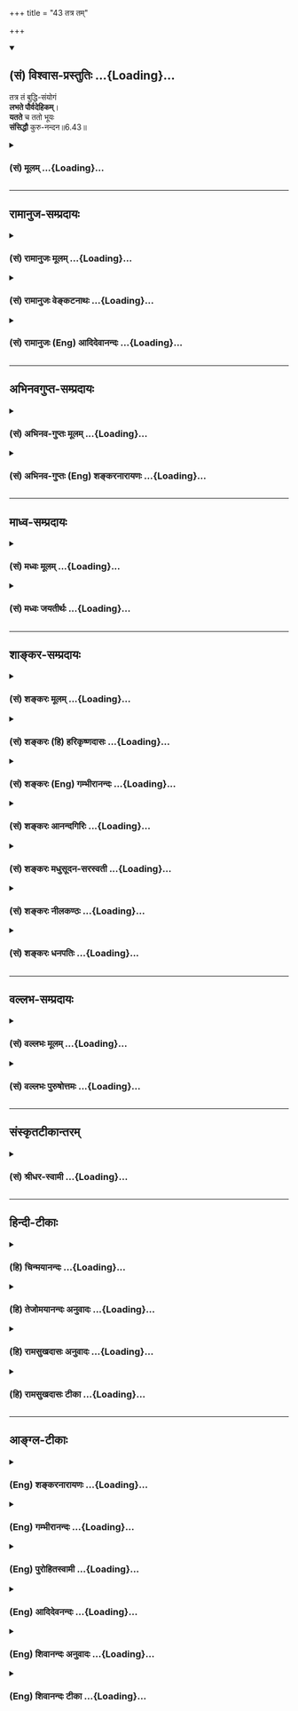 +++
title = "43 तत्र तम्"

+++
<div class="js_include" newlevelforh1="2" title="(सं) विश्वास-प्रस्तुतिः" unfilled url="/purANam_vaiShNavam/mahAbhAratam/06-bhIShma-parva/03-bhagavad-gItA-parva/saMskRtam/vishvAsa-prastutiH/06_Atma-saMyama-yogaH_a/43_tatra_tam.md">
<details open><summary><h2>(सं) विश्वास-प्रस्तुतिः ...{Loading}...</h2></summary>

तत्र तं बुद्धि-संयोगं  
**लभते पौर्वदेहिकम्**।  
**यतते** च ततो भूयः  
**संसिद्धौ** कुरु-नन्दन॥6.43॥
</details>
</div>
<div class="js_include collapsed" newlevelforh1="3" title="(सं) मूलम्" unfilled url="/purANam_vaiShNavam/mahAbhAratam/06-bhIShma-parva/03-bhagavad-gItA-parva/saMskRtam/mUlam/06_Atma-saMyama-yogaH_a/43_tatra_tam.md">
<details><summary><h3>(सं) मूलम् ...{Loading}...</h3></summary>

तत्र तं बुद्धिसंयोगं लभते पौर्वदेहिकम्।  
यतते च ततो भूयः संसिद्धौ कुरुनन्दन।।6.43।।
</details>
</div>


_________________
## रामानुज-सम्प्रदायः
<div class="js_include collapsed" newlevelforh1="3" title="(सं) रामानुजः मूलम्" unfilled url="/purANam_vaiShNavam/mahAbhAratam/06-bhIShma-parva/03-bhagavad-gItA-parva/saMskRtam/rAmAnujaH/mUlam/06_Atma-saMyama-yogaH_a/43_tatra_tam.md">
<details><summary><h3>(सं) रामानुजः मूलम् ...{Loading}...</h3></summary>

।।6.43।।**तत्र** जन्मनि **तम्** एव **पौर्वदैहिकं** योगविषयं
**बुद्धिसंयोगं लभते। ततः** सुप्तप्रबुद्धवद् **भूयः संसिद्धौ यतते।** यथा
न अन्तरायहतो भवति तथा यतते।

</details>
</div>
<div class="js_include collapsed" newlevelforh1="3" title="(सं) रामानुजः वेङ्कटनाथः" unfilled url="/purANam_vaiShNavam/mahAbhAratam/06-bhIShma-parva/03-bhagavad-gItA-parva/saMskRtam/rAmAnujaH/venkaTanAthaH/06_Atma-saMyama-yogaH_a/43_tatra_tam.md">
<details><summary><h3>(सं) रामानुजः वेङ्कटनाथः ...{Loading}...</h3></summary>

  
  
।।6.43।। ततः किमायातमपवर्गस्य पूर्वदेहारब्धस्य योगस्य शिथिलत्वात्
योगिकुलजन्ममात्रस्य च मोक्षहेतुत्वाभावादित्यत्रोत्तरंतत्र तमिति।
तत्रशब्दस्य सप्तमीसाम्याद्गेहविषयत्वभ्रमव्युदासाय पूर्वोक्तवाक्यार्थेन
अन्वयमाह तत्र जन्मनीत्यादि। पूर्वदेहे संस्कारहेतुबुद्धेरपि
सद्भावात्तद्व्यवच्छेदायतम् इत्युक्तमित्याह योगविषयमिति। ततः
बुद्धिसंयोगादित्यर्थः। जन्मान्तरे समस्तसंस्कारतिरोधानस्य दृश्यमानत्वात्
कथमिदमुपपद्यते इति शङ्कायां पुण्यकृतां तथाविधः संस्कारभ्रंशो नास्तीति
प्रदर्शनायसुप्तप्रबुद्धवदिति दृष्टान्त उक्तः। संसिद्धौ
इत्यत्रोपसर्गाभिप्रेतमाह यथेति।  
  

</details>
</div>
<div class="js_include collapsed" newlevelforh1="3" title="(सं) रामानुजः (Eng) आदिदेवानन्दः" unfilled url="/purANam_vaiShNavam/mahAbhAratam/06-bhIShma-parva/03-bhagavad-gItA-parva/saMskRtam/rAmAnujaH/english/AdidevAnandaH/06_Atma-saMyama-yogaH_a/43_tatra_tam.md">
<details><summary><h3>(सं) रामानुजः (Eng) आदिदेवानन्दः ...{Loading}...</h3></summary>

6.43 - 6.44 There, in that existence, he regains the mental disposition
for Yoga that he had in the previous birth. Like one awakened from
sleep, he strives again from where he had left before attaining complete
success. He strives so as not to be defeated by impediments. This person
who has fallen away from Yoga is borne on towards Yoga alone by his
previous practice, i.e., by the older practice with regard to Yoga. This
power of Yoga is well known. Even a person, who has not engaged in Yoga
but has only been desirous of knowing Yoga, i.e., has failed to follow
it up, acries once again the same desire to practise Yoga. He then
practises Yoga, of which the first stage is Karma Yoga, and transcends
Sabda-brahman (or Brahman which is denotable by words). The
Sabda-brahman is the Brahman capable of manifesting as gods, men, earth,
sky, heaven etc., namely, Prakrti. The meaning is that having been
liberated from the bonds of Prakrti, he attains the self which is
incapable of being named by such words as gods, men etc., and which
comprises solely of knowledge and beatitude. After thus describing the
glory of Yoga the verse says:

</details>
</div>


_________________
## अभिनवगुप्त-सम्प्रदायः
<div class="js_include collapsed" newlevelforh1="3" title="(सं) अभिनव-गुप्तः मूलम्" unfilled url="/purANam_vaiShNavam/mahAbhAratam/06-bhIShma-parva/03-bhagavad-gItA-parva/saMskRtam/abhinava-guptaH/mUlam/06_Atma-saMyama-yogaH_a/43_tatra_tam.md">
<details><summary><h3>(सं) अभिनव-गुप्तः मूलम् ...{Loading}...</h3></summary>
<div class="js_include" includetitle="false" newlevelforh1="2" unfilled="" url="/purANam_vaiShNavam/mahAbhAratam/06-bhIShma-parva/02-bhagavad-gItA-parva/saMskRtam/abhinava-guptaH/mUlam/06_Atma-saMyama-yogaH_a/44_pUrvAbhyAsena_ten.md"></div>
</details>
</div>
<div class="js_include collapsed" newlevelforh1="3" title="(सं) अभिनव-गुप्तः (Eng) शङ्करनारायणः" unfilled url="/purANam_vaiShNavam/mahAbhAratam/06-bhIShma-parva/03-bhagavad-gItA-parva/saMskRtam/abhinava-guptaH/english/shankaranArAyaNaH/06_Atma-saMyama-yogaH_a/43_tatra_tam.md">
<details><summary><h3>(सं) अभिनव-गुप्तः (Eng) शङ्करनारायणः ...{Loading}...</h3></summary>

6.43 See Comment under 6.45

</details>
</div>


_________________
## माध्व-सम्प्रदायः
<div class="js_include collapsed" newlevelforh1="3" title="(सं) मध्वः मूलम्" unfilled url="/purANam_vaiShNavam/mahAbhAratam/06-bhIShma-parva/03-bhagavad-gItA-parva/saMskRtam/madhvaH/mUlam/06_Atma-saMyama-yogaH_a/43_tatra_tam.md">
<details><summary><h3>(सं) मध्वः मूलम् ...{Loading}...</h3></summary>

।।6.43।। Sri Madhvacharya did not comment on this sloka.

</details>
</div>
<div class="js_include collapsed" newlevelforh1="3" title="(सं) मध्वः जयतीर्थः" unfilled url="/purANam_vaiShNavam/mahAbhAratam/06-bhIShma-parva/03-bhagavad-gItA-parva/saMskRtam/madhvaH/jayatIrthaH/06_Atma-saMyama-yogaH_a/43_tatra_tam.md">
<details><summary><h3>(सं) मध्वः जयतीर्थः ...{Loading}...</h3></summary>

।।6.43।। Sri Jayatirtha did not comment on this sloka.

</details>
</div>


_________________
## शाङ्कर-सम्प्रदायः
<div class="js_include collapsed" newlevelforh1="3" title="(सं) शङ्करः मूलम्" unfilled url="/purANam_vaiShNavam/mahAbhAratam/06-bhIShma-parva/03-bhagavad-gItA-parva/saMskRtam/shankaraH/mUlam/06_Atma-saMyama-yogaH_a/43_tatra_tam.md">
<details><summary><h3>(सं) शङ्करः मूलम् ...{Loading}...</h3></summary>

।।6.43।। **तत्र** योगिनां कुले **तं बुद्धिसंयोगं** बुद्ध्या संयोगं
बुद्धिसंयोगं **लभते पौर्वदेहिकं** पूर्वस्मिन् देहे भवं पौर्वदेहिकम्।
**यतते च** प्रयत्नं च करोति **ततः** तस्मात् पूर्वकृतात् संस्कारात्
**भूयः** बहुतरं **संसिद्धौ** संसिद्धिनिमित्तं हे **कुरुनन्दन**।। कथं
पूर्वदेहबुद्धिसंयोग इति तदुच्यते

</details>
</div>
<div class="js_include collapsed" newlevelforh1="3" title="(सं) शङ्करः (हि) हरिकृष्णदासः" unfilled url="/purANam_vaiShNavam/mahAbhAratam/06-bhIShma-parva/03-bhagavad-gItA-parva/saMskRtam/shankaraH/hindI/harikRShNadAsaH/06_Atma-saMyama-yogaH_a/43_tatra_tam.md">
<details><summary><h3>(सं) शङ्करः (हि) हरिकृष्णदासः ...{Loading}...</h3></summary>

।।6.43।। क्योंकि वहाँ योगियोंके कुलमें पहले शरीरमें होनेवाले उस बुद्धिके
संयोगको पाता है अर्थात् योगीकुलमें जन्म लेते ही उसका पूर्वजन्ममें
प्राप्त हुई बुद्धिसे सम्बन्ध हो जाता है और हे कुरुनन्दन वह उस पूर्वकृत
संस्कारके बलसे पूर्ण सिद्धि प्राप्त करनेके लिये फिर और भी अधिक प्रयत्न
करता है।

</details>
</div>
<div class="js_include collapsed" newlevelforh1="3" title="(सं) शङ्करः (Eng) गम्भीरानन्दः" unfilled url="/purANam_vaiShNavam/mahAbhAratam/06-bhIShma-parva/03-bhagavad-gItA-parva/saMskRtam/shankaraH/english/gambhIrAnandaH/06_Atma-saMyama-yogaH_a/43_tatra_tam.md">
<details><summary><h3>(सं) शङ्करः (Eng) गम्भीरानन्दः ...{Loading}...</h3></summary>

6.43 Tatra, there, in the family of yogis; labhate, tam buddhisamyogam,
he becomes endowed with that wisdom; paurva-dehikam, acired in the
previous body. And yatate, he strives; bhuyah, more intensely; tatah,
than before, more intensely than that tendency acired in the previous
birth; samsiddau, for, for the sake of, perfection; kuru-nandana, O
scion of the Kuru dynasty. How does he become endowed with the wisdom
acired in the previous body; That is being answered:

</details>
</div>
<div class="js_include collapsed" newlevelforh1="3" title="(सं) शङ्करः आनन्दगिरिः" unfilled url="/purANam_vaiShNavam/mahAbhAratam/06-bhIShma-parva/03-bhagavad-gItA-parva/saMskRtam/shankaraH/AnandagiriH/06_Atma-saMyama-yogaH_a/43_tatra_tam.md">
<details><summary><h3>(सं) शङ्करः आनन्दगिरिः ...{Loading}...</h3></summary>

।।6.43।। यदुत्तमतरं जन्मोक्तं तस्योत्तमत्वे हेत्वन्तरमाह **यस्मादिति।**
बुद्ध्येत्यात्मविषययेति शेषः। पूर्वस्मिन्देहे भवं
तत्रानुष्ठितसाधनविशेषयुक्तमित्यर्थः। तर्हि यथोक्तजन्मनि
साधनानुष्ठानमन्तरेणैव बुद्धिसंबन्धः स्यादित्याशङ्क्याह **यतते चेति।**
प्रयत्नः श्रवणाद्यनुष्ठानविषयः।

</details>
</div>
<div class="js_include collapsed" newlevelforh1="3" title="(सं) शङ्करः मधुसूदन-सरस्वती" unfilled url="/purANam_vaiShNavam/mahAbhAratam/06-bhIShma-parva/03-bhagavad-gItA-parva/saMskRtam/shankaraH/madhusUdana-sarasvatI/06_Atma-saMyama-yogaH_a/43_tatra_tam.md">
<details><summary><h3>(सं) शङ्करः मधुसूदन-सरस्वती ...{Loading}...</h3></summary>

।।6.43।। एतादृशजन्मद्वयस्य दुर्लभत्वं कस्मात् यस्मात् तत्र द्विप्रकारेऽपि
जन्मनि पूर्वदेहे भवं पौर्वदेहिकं
सर्वकर्मसंन्यासगुरूपसदनश्रवणमनननिदिध्यासनानां मध्ये
यावत्पर्यन्तमनुष्ठितं तावत्पर्यन्तमेव तं ब्रह्मात्मैक्यविषयया बुद्ध्या
संयोगम्। तत्साधनकलापमिति यावत्। लभते प्राप्नोति। न केवलं लभत एव किंतु
ततस्तल्लाभानन्तरं भूयोऽधिकं लब्धाया भूमेरग्रिमां भूमिं संपादयितुं
संसिद्धौ संसिद्धिर्मोक्षस्तमन्निमित्तं यतते च प्रयत्नं करोति च।
यावन्मोक्षं भूमिकाः संपादयतीत्यर्थः। हे कुरुनन्दन तवापि शुचीनां श्रीमतां
कुले योगभ्रष्टजन्म जातमिति पूर्ववासनावशादनायासेनैव ज्ञानलाभो भविष्यतीति
सूचयितुं महाप्रभावस्य कुरोः कीर्तनम्। अयमर्थो भगवद्वसिष्ठवचने व्यक्तः।
यथा श्रीरामःएकामथ द्वितीयां वा तृतीयां भूमिकामुत। आरूढस्य मृतस्याथ
कीदृशी भगवन्गतिः।। पूर्वं हि सप्त भूमयो व्याख्याताः। तत्र
नित्यानित्यवस्तुविवेकपूर्वकादिहामुत्रार्थभोगवैराग्याच्छमदमश्रद्वातितिक्षावसर्वकर्मसंन्यासादिपुरःसरा
मुमुक्षा शुभेच्छाख्या प्रथमा भूमिका साधनचतुष्टयसंपदिति यावत्। ततो
गुरुमुपसृत्य वेदान्तवाक्यविचारणात्मिका द्वितीया भूमिका श्रवणमननसंपदिति
यावत्। ततः श्रवणमननपरिनिष्पन्नस्य तत्त्वज्ञानस्य निर्विचिकित्सतारूपा
तनुमानसा नाम तृतीया भूमिका निदिध्यासनासंपदिति यावत्। चतुर्थी भूमिका तु
तत्त्वसाक्षात्कार एव। पञ्चमषष्ठसप्तमभूमयस्तु जीवन्मुक्तेरवान्तरभेदा इति
तृतीये प्राग्व्याख्यातम्। तत्र चतुर्थी भूमिं प्राप्तस्य मृतस्य
जीवन्मुक्त्यभावेऽपि विदेहकैवल्यं प्रति नास्त्येव संशयः। तदुत्तरभूमित्रयं
प्राप्तस्तु जीवन्नपि मुक्तः किमु विदेह इति नास्त्येव भूमिकाचतुष्टये
शङ्का। साधनभूतभूमिकात्रये तु कर्मत्यागाज्ज्ञानालाभाच्च भवति शङ्केति
तत्रैव प्रश्नः। श्रीवसिष्ठःयोगभूमिकयोत्क्रान्तजीवितस्य शरीरिणः।
भूमिकांशानुसारेण क्षीयते पूर्वदुष्कृतम्।। ततः सुरविमानेषु लोकपालपुरेषु च।
मेरूपवनकुञ्जेषु रमते रमणीसखः।। ततः सुकृतसंभारे दुष्कृते च पुराकृते।
भोगक्षयात्परिक्षीणे जायन्ते योगिनो भुवि। शुचीनां श्रीमतां गेहे गुप्ते
गुणवतां सताम्। जनित्वा योगमेवैते सेवन्ते योगवासिताः।। तत्र
प्राग्भावनाभ्यस्तं योगभूमिक्रमं बुधाः। दृष्ट्वा परिपतन्त्युच्चैरुत्तरं
भूमिकाक्रमम्।। इति। अत्र
प्रागुपचितभोगवासनाप्राबल्यादल्पकालाभ्यस्तवैराग्यवासनादौर्बल्येन
प्राणोत्क्रान्तिसमयेप्रादुर्भूतभोगस्पृहः सर्वकर्मसंन्यासी यः स एवोक्तः।
यस्तु वैराग्यवासनाप्राबल्यात्प्रकृष्टपुण्यप्रकटितपरमेश्वरप्रसादवशेन
प्राणोत्क्रान्तिसमयेऽनुद्भूतभोगस्पृहः संन्यासी भोगव्यवधानं विनैव
ब्राह्मणानामेव ब्रह्मविदां सर्वप्रमादकारणशून्ये कुले समुत्पन्नस्तस्य
प्राक्तनसंस्काराभिव्यक्तेरनायासेनैव संभवान्नास्ति पूर्वस्यैव मोक्षं
प्रत्याशङ्केति स वसिष्ठेन नोक्तो भगवता तु परमकारुणिकेनाथवेति पक्षान्तरं
कृत्वोक्त एव। स्पष्टमन्यत्।

</details>
</div>
<div class="js_include collapsed" newlevelforh1="3" title="(सं) शङ्करः नीलकण्ठः" unfilled url="/purANam_vaiShNavam/mahAbhAratam/06-bhIShma-parva/03-bhagavad-gItA-parva/saMskRtam/shankaraH/nIlakaNThaH/06_Atma-saMyama-yogaH_a/43_tatra_tam.md">
<details><summary><h3>(सं) शङ्करः नीलकण्ठः ...{Loading}...</h3></summary>

।।6.43।। तत्र द्विविधेऽपि जन्मनि पौर्वदेहिकं पूर्वदेहप्राप्तं
बुद्धिसंयोगम्। यावती च योगभूमिः पूर्वजन्मनि जिता तत्र च यावान्बुद्धिलाभो
जातस्तावन्तं बुद्धिसंयोगं पूर्वाभ्यासादल्पेनैवाभ्यासेन लभते। तस्मादपि
भूयस्यां बह्व्यां संसिद्धौ ऊर्ध्वभूमिलाभार्थमित्यर्थः। यतते यत्नं करोति।

</details>
</div>
<div class="js_include collapsed" newlevelforh1="3" title="(सं) शङ्करः धनपतिः" unfilled url="/purANam_vaiShNavam/mahAbhAratam/06-bhIShma-parva/03-bhagavad-gItA-parva/saMskRtam/shankaraH/dhanapatiH/06_Atma-saMyama-yogaH_a/43_tatra_tam.md">
<details><summary><h3>(सं) शङ्करः धनपतिः ...{Loading}...</h3></summary>

।।6.43।। एतादृशजन्मनो दुर्लभतरत्वं कस्मात् यस्मात्तत्र योगिनां कुले तं
पौर्वदेहिकं पूर्वदेहे भवं बुद्धिसंयोगं बुद्य्धा निष्कामकर्मणा शुद्धया
श्रवणादिसंपन्नया संयोगं लभते प्राप्नोति।
ततस्तस्मात्पूर्वदेहाभ्याससंस्कारद्भूयो बहुतरं संसिद्धौ मोक्षार्थ यतते
तत्त्वसाक्षात्कारं यत्नेन संपादयतीत्यर्थः।
यत्त्वेतादृशजन्मद्वयदुर्लभत्वं कस्माद्यस्मात् तत्र द्विःप्रकारेऽपि
जन्मनीति तदुपेक्ष्यम्। अथवेत्यादिनोक्तपक्षस्य श्रेष्ठ्यप्रतिज्ञाया
हेतोरावश्यकत्वात्। अन्यथोभयोरपि साभ्यप्रसङ्गे पतिज्ञाघातापत्तेः। योगिनां
श्रीमता कुले जातस्य यथा योगित्वं बुद्धिमर्त्त्व च भवति तथा
क्षात्रधर्मेऽतिकुशलस्य कुरोर्वंशे जातस्य तवापि स्वकुलोचितधर्मसंबन्ध
आवश्यक इति सूचयन्नाह हे कुरुनन्दनेति।

</details>
</div>


_________________
## वल्लभ-सम्प्रदायः
<div class="js_include collapsed" newlevelforh1="3" title="(सं) वल्लभः मूलम्" unfilled url="/purANam_vaiShNavam/mahAbhAratam/06-bhIShma-parva/03-bhagavad-gItA-parva/saMskRtam/vallabhaH/mUlam/06_Atma-saMyama-yogaH_a/43_tatra_tam.md">
<details><summary><h3>(सं) वल्लभः मूलम् ...{Loading}...</h3></summary>

।।6.43।। ततः किं तत्राह तत्र तमिति। यतत इति प्रयत्न उक्तः।

</details>
</div>
<div class="js_include collapsed" newlevelforh1="3" title="(सं) वल्लभः पुरुषोत्तमः" unfilled url="/purANam_vaiShNavam/mahAbhAratam/06-bhIShma-parva/03-bhagavad-gItA-parva/saMskRtam/vallabhaH/puruShottamaH/06_Atma-saMyama-yogaH_a/43_tatra_tam.md">
<details><summary><h3>(सं) वल्लभः पुरुषोत्तमः ...{Loading}...</h3></summary>

  
  
।।6.43।। तादृशजन्मानन्तरं किं स्यात् इत्यत आह तत्र तमिति। तत्र तस्मिन्
जन्मद्वयेऽपि तं पौर्वदेहिकं भगवत्कृपालब्धजीवभावानन्तरप्राप्तं
प्रथमदेहसम्बन्धिनं बुद्धिसंयोगं भगवत्सेवार्थप्रकटितज्ञानरूपं
भगवदीयकुलजन्ममात्रेण लभते। च पुनः तं लब्ध्वा भूयः सिद्धौ सम्यक्
सिद्ध्यर्थं तथा भगवत्प्राप्त्यर्थं यतते यत्नं करोति।
कुरुनन्दनेतिसम्बोधनं विश्वासार्थम्।  
  

</details>
</div>


_________________
## संस्कृतटीकान्तरम्
<div class="js_include collapsed" newlevelforh1="3" title="(सं) श्रीधर-स्वामी" unfilled url="/purANam_vaiShNavam/mahAbhAratam/06-bhIShma-parva/03-bhagavad-gItA-parva/saMskRtam/shrIdhara-svAmI/06_Atma-saMyama-yogaH_a/43_tatra_tam.md">
<details><summary><h3>(सं) श्रीधर-स्वामी ...{Loading}...</h3></summary>

।।6.43।। ततः किमत आह **तत्रेति सार्धेन।** तत्र द्विःप्रकारेऽपि जन्मनि
पूर्वदेहे भवं पौर्वदेहिकं तमेव ब्रह्मविषयया बुद्ध्या संयोगं लभते। ततश्च
भूयोऽधिकं संसिद्धौ मोक्षे प्रयत्नं करोति।

</details>
</div>


_________________
## हिन्दी-टीकाः
<div class="js_include collapsed" newlevelforh1="3" title="(हि) चिन्मयानन्दः" unfilled url="/purANam_vaiShNavam/mahAbhAratam/06-bhIShma-parva/03-bhagavad-gItA-parva/hindI/chinmayAnandaH/06_Atma-saMyama-yogaH_a/43_tatra_tam.md">
<details><summary><h3>(हि) चिन्मयानन्दः ...{Loading}...</h3></summary>

।।6.43।। किसी को यह आशंका हो सकती है कि पुनर्जन्म लेने पर उस साधक को पुन
प्रारम्भ से साधना का अभ्यास करना पड़ेगा। यह आशंका निर्मूल है। भगवान्
कहते हैं कि योग के अनुकूल वातावरण में जन्म लेने के पश्चात् वह पुरुष
पूर्व देह में अर्जित ज्ञान से सम्पन्न हो जाता है जिनके कारण अन्य लोगों
की अपेक्षा वह अपनी शिक्षा अधिक सरलता से पूर्ण कर लेता है। कारण यह है कि
उसके लिए यह कोई नवीन अध्ययन नहीं वरन् पूर्वार्जित ज्ञान की मात्र
पुनरावृत्ति या सिंहावलोकन ही होता है। अल्पकाल में ही वह अपने हृदय में ही
ज्ञान को सिद्ध होते हुए देखता है जो अव्यक्त रूप में पूर्व से ही निहित
था। इतना ही नहीं कि वह पौर्वदेहिक ज्ञान से युक्त होता है किन्तु वह फिर
संसिद्धि के लिए पूर्व से भी अधिक प्रयत्न करता है। उसमें उत्साह क्षमता
तथा प्रयत्न की कमी नहीं होती। प्रयत्न रहित ज्ञान साधक के लिए दुखदायी भार
ही बनता है। भगवान् श्रीकृष्ण कहते हैं कि हे कुरुनन्दन योगभ्रष्ट पुरुष
संसिद्धि के लिए और भी अधिक प्रयत्न करता है। पौर्वदेहिक बुद्धि संयोग का
प्रभाव बताते हुये कहते हैं

</details>
</div>
<div class="js_include collapsed" newlevelforh1="3" title="(हि) तेजोमयानन्दः अनुवादः" unfilled url="/purANam_vaiShNavam/mahAbhAratam/06-bhIShma-parva/03-bhagavad-gItA-parva/hindI/tejomayAnandaH/anuvAdaH/06_Atma-saMyama-yogaH_a/43_tatra_tam.md">
<details><summary><h3>(हि) तेजोमयानन्दः अनुवादः ...{Loading}...</h3></summary>

।।6.43।। हे कुरुनन्दन ! वह पुरुष वहाँ पूर्व देह में प्राप्त किये गये
ज्ञान से सम्पन्न होकर योगसंसिद्धि के लिए उससे भी अधिक प्रयत्न करता है।।

</details>
</div>
<div class="js_include collapsed" newlevelforh1="3" title="(हि) रामसुखदासः अनुवादः" unfilled url="/purANam_vaiShNavam/mahAbhAratam/06-bhIShma-parva/03-bhagavad-gItA-parva/hindI/rAmasukhadAsaH/anuvAdaH/06_Atma-saMyama-yogaH_a/43_tatra_tam.md">
<details><summary><h3>(हि) रामसुखदासः अनुवादः ...{Loading}...</h3></summary>

।।6.43।। हे कुरुनन्दन ! वहाँपर उसको पूर्वजन्मकृत साधन-सम्पत्ति अनायास ही
प्राप्त हो जाती है। फिर उससे वह साधनकी सिद्धिके विषयमें पुनः विशेषतासे
यत्न करता है।

</details>
</div>
<div class="js_include collapsed" newlevelforh1="3" title="(हि) रामसुखदासः टीका" unfilled url="/purANam_vaiShNavam/mahAbhAratam/06-bhIShma-parva/03-bhagavad-gItA-parva/hindI/rAmasukhadAsaH/TIkA/06_Atma-saMyama-yogaH_a/43_tatra_tam.md">
<details><summary><h3>(हि) रामसुखदासः टीका ...{Loading}...</h3></summary>

।।6.43।।***व्याख्या--*'तत्र तं बुद्धिसंयोगं लभते
पौर्वदेहिकम्'--**तत्त्वज्ञ जीवन्मुक्त महापुरुषोंके कुलमें जन्म होनेके
बाद उस वैराग्यवान् साधककी क्या दशा होती है; इस बातको बतानेके लिये यहाँ
**'तत्र'** पद आया है।

</details>
</div>


_________________
## आङ्ग्ल-टीकाः
<div class="js_include collapsed" newlevelforh1="3" title="(Eng) शङ्करनारायणः" unfilled url="/purANam_vaiShNavam/mahAbhAratam/06-bhIShma-parva/03-bhagavad-gItA-parva/english/shankaranArAyaNaH/06_Atma-saMyama-yogaH_a/43_tatra_tam.md">
<details><summary><h3>(Eng) शङ्करनारायणः ...{Loading}...</h3></summary>

6.43. There in that life, he gains (regains) that link of mentality
transmitted from his former body. Conseently once again he strives for a
full success, O rejoicer of the Kurus !

</details>
</div>
<div class="js_include collapsed" newlevelforh1="3" title="(Eng) गम्भीरानन्दः" unfilled url="/purANam_vaiShNavam/mahAbhAratam/06-bhIShma-parva/03-bhagavad-gItA-parva/english/gambhIrAnandaH/06_Atma-saMyama-yogaH_a/43_tatra_tam.md">
<details><summary><h3>(Eng) गम्भीरानन्दः ...{Loading}...</h3></summary>

6.43 There he becomes endowed with that wisdom acired in the previous
body. and he strives more than before for perfection, O scion of the
Kuru dynasty.

</details>
</div>
<div class="js_include collapsed" newlevelforh1="3" title="(Eng) पुरोहितस्वामी" unfilled url="/purANam_vaiShNavam/mahAbhAratam/06-bhIShma-parva/03-bhagavad-gItA-parva/english/purohitasvAmI/06_Atma-saMyama-yogaH_a/43_tatra_tam.md">
<details><summary><h3>(Eng) पुरोहितस्वामी ...{Loading}...</h3></summary>

6.43 Then the experience acquired in his former life will revive, and
with its help he will strive for perfection more eagerly than before.

</details>
</div>
<div class="js_include collapsed" newlevelforh1="3" title="(Eng) आदिदेवनन्दः" unfilled url="/purANam_vaiShNavam/mahAbhAratam/06-bhIShma-parva/03-bhagavad-gItA-parva/english/AdidevanandaH/06_Atma-saMyama-yogaH_a/43_tatra_tam.md">
<details><summary><h3>(Eng) आदिदेवनन्दः ...{Loading}...</h3></summary>

6.43 There he regains the disposition of mind which he had in his former
body, O Arjuna, and from there he strives much more for success inYoga.

</details>
</div>
<div class="js_include collapsed" newlevelforh1="3" title="(Eng) शिवानन्दः अनुवादः" unfilled url="/purANam_vaiShNavam/mahAbhAratam/06-bhIShma-parva/03-bhagavad-gItA-parva/english/shivAnandaH/anuvAdaH/06_Atma-saMyama-yogaH_a/43_tatra_tam.md">
<details><summary><h3>(Eng) शिवानन्दः अनुवादः ...{Loading}...</h3></summary>

6.43 Thee he comes in touch with the knowledge acired in his former body
and strives more than before for perfection, O Arjuna.

</details>
</div>
<div class="js_include collapsed" newlevelforh1="3" title="(Eng) शिवानन्दः टीका" unfilled url="/purANam_vaiShNavam/mahAbhAratam/06-bhIShma-parva/03-bhagavad-gItA-parva/english/shivAnandaH/TIkA/06_Atma-saMyama-yogaH_a/43_tatra_tam.md">
<details><summary><h3>(Eng) शिवानन्दः टीका ...{Loading}...</h3></summary>

6.43 तत्र there; तम् that; बुद्धिसंयोगम् union with knowledge; लभते
obtains; पौर्वदेहिकम् acired in his fomer body; यतते strives; च and; ततः
than that; भूयः more; संसिद्धौ for perfection; कुरुनन्दन O son of the
Kurus.Commentary When he takes a human body again in this world his
previous exertions and practice in the path of Yoga are not wasted. They
bear full fruit now; and hasten his moral and spiritual evolution.Our
thoughts and actions are left in our subconscious minds in the form of
subtle Samskaras or impressions. Our experiences in the shape of
Samskaras; habits and tendencies are also stored up in our subconscious
mind. These Samskaras of the past birth are revivified and reenergised
in the next birth. The Samskaras of Yogic practices and meditation and
the Yogic tendencies will compel the spiritual aspirant to strive with
greater vigour than that with which he attempted in the former birth. He
will endeavour more strenuously to get more spiritual experiences and to
attain to higher planes of realisation than those acired in his previous
birth.

</details>
</div>
